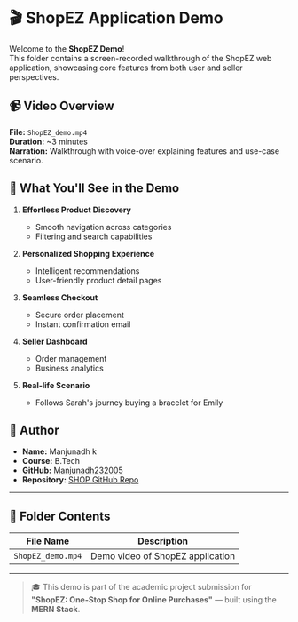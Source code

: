 # 🎬 ShopEZ Application Demo

Welcome to the **ShopEZ Demo**!  
This folder contains a screen-recorded walkthrough of the ShopEZ web application, showcasing core features from both user and seller perspectives.

## 📹 Video Overview

**File:** `ShopEZ_demo.mp4`  
**Duration:** ~3 minutes  
**Narration:** Walkthrough with voice-over explaining features and use-case scenario.

## 🌟 What You'll See in the Demo

1. **Effortless Product Discovery**
   - Smooth navigation across categories
   - Filtering and search capabilities

2. **Personalized Shopping Experience**
   - Intelligent recommendations
   - User-friendly product detail pages

3. **Seamless Checkout**
   - Secure order placement
   - Instant confirmation email

4. **Seller Dashboard**
   - Order management
   - Business analytics

5. **Real-life Scenario**
   - Follows Sarah's journey buying a bracelet for Emily

## 👤 Author

- **Name:** Manjunadh k
- **Course:** B.Tech  
- **GitHub:** [Manjunadh232005](https://github.com/Manjunadh232005)  
- **Repository:** [SHOP GitHub Repo](https://github.com/Manjunadh232005/SHOPEZ)

---

## 📂 Folder Contents

| File Name          | Description                      |
|--------------------|----------------------------------|
| `ShopEZ_demo.mp4`  | Demo video of ShopEZ application |

---

> 🎓 This demo is part of the academic project submission for **"ShopEZ: One-Stop Shop for Online Purchases"** — built using the **MERN Stack**.
